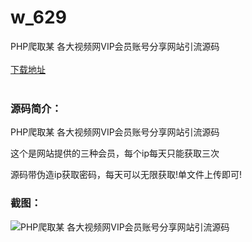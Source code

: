 # w_629
PHP爬取某 各大视频网VIP会员账号分享网站引流源码
<br/></br>
[下载地址](https://www.uuid2.com/629.html "下载地址")
<br/></br>
<h3>源码简介：</h3>
<p>PHP爬取某 各大视频网VIP会员账号分享网站引流源码<p>
<p>这个是网站提供的三种会员，每个ip每天只能获取三次<p>
<p>源码带伪造ip获取密码，每天可以无限获取!单文件上传即可!<p>
<h3>截图：</h3>
<img src="https://www.uuid2.com/wp-content/uploads/img/202105/6480fce400.jpg" alt="PHP爬取某 各大视频网VIP会员账号分享网站引流源码">
